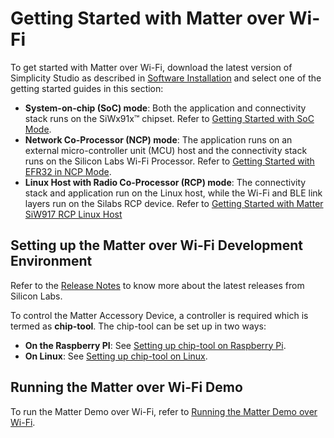 # Getting Started with Matter over Wi-Fi

To get started with Matter over Wi-Fi, download the latest version of Simplicity Studio as described in [Software Installation](.\software-installation) and select one of the getting started guides in this section:

- **System-on-chip (SoC) mode**: Both the application and connectivity stack runs on the SiWx91x™ chipset. Refer to [Getting Started with SoC Mode](./getting-started-with-soc).
- **Network Co-Processor (NCP) mode**: The application runs on an external micro-controller unit (MCU) host and the connectivity stack runs on the Silicon Labs Wi-Fi Processor. Refer to [Getting Started with EFR32 in NCP Mode](./getting-started-efx32-ncp).
- **Linux Host with Radio Co-Processor (RCP) mode**: The connectivity stack and application run on the Linux host, while the Wi-Fi and BLE link layers run on the Silabs RCP device. Refer to [Getting Started with Matter SiW917 RCP Linux Host](./getting-started-siwx917-rcp.md)

## Setting up the Matter over Wi-Fi Development Environment

Refer to the [Release Notes](https://github.com/SiliconLabs/matter_extension/releases/tag/v2.5.0) to know more about the latest releases from Silicon Labs.

To control the Matter Accessory Device, a controller is required which is termed as **chip-tool**. The chip-tool can be set up in two ways:

- **On the Raspberry PI**: See [Setting up chip-tool on Raspberry Pi](./build-chip-tool#build-environment-using-raspberry-pi-4).
- **On Linux**: See [Setting up chip-tool on Linux](./build-chip-tool#build-environment-for-linux).

## Running the Matter over Wi-Fi Demo

To run the Matter Demo over Wi-Fi, refer to [Running the Matter Demo over Wi-Fi](/matter/{build-docspace-version}/matter-wifi-run-demo).
